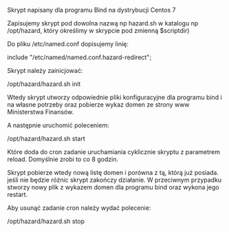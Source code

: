 Skrypt napisany dla programu Bind na dystrybucji Centos 7

Zapisujemy skrypt pod dowolna nazwą np hazard.sh w katalogu np /opt/hazard,  który określimy w skrypcie pod zmienną $scriptdir)

Do pliku /etc/named.conf dopisujemy linię:

include "/etc/named/named.conf.hazard-redirect";

Skrypt należy zainicjować:

/opt/hazard/hazard.sh init

Wtedy skrypt utworzy odpowiednie pliki konfiguracyjne dla programu bind i na własne potrzeby oraz pobierze wykaz domen ze strony www Ministerstwa Finansów.

A następnie uruchomić poleceniem:

/opt/hazard/hazard.sh start

Które doda do cron zadanie uruchamiania cyklicznie skryptu z parametrem reload. Domyślnie zrobi to co 8 godzin.

Skrypt  pobierze wtedy nową listę domen i porówna z tą, którą już posiada. jeśli nie będzie różnic skrypt zakończy działanie.
W przeciwnym przypadku stworzy nowy plik z wykazem domen dla programu bind oraz wykona jego restart.

Aby usunąć zadanie cron należy wydać polecenie:

/opt/hazard/hazard.sh stop

